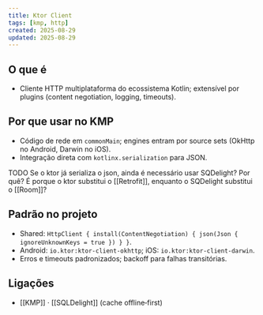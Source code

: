 ```yaml
---
title: Ktor Client
tags: [kmp, http]
created: 2025-08-29
updated: 2025-08-29
---
```


## O que é
- Cliente HTTP multiplataforma do ecossistema Kotlin; extensível por plugins (content negotiation, logging, timeouts).

## Por que usar no KMP
- Código de rede em `commonMain`; engines entram por source sets (OkHttp no Android, Darwin no iOS).
- Integração direta com `kotlinx.serialization` para JSON.

TODO Se o ktor já serializa o json, ainda é necessário usar SQDelight? Por quê? É porque o ktor substitui o [[Retrofit]], enquanto o SQDelight substitui o [[Room]]?

## Padrão no projeto
- Shared: `HttpClient { install(ContentNegotiation) { json(Json { ignoreUnknownKeys = true }) } }`.
- Android: `io.ktor:ktor-client-okhttp`; iOS: `io.ktor:ktor-client-darwin`.
- Erros e timeouts padronizados; backoff para falhas transitórias.

## Ligações
- [[KMP]] · [[SQLDelight]] (cache offline‑first)
